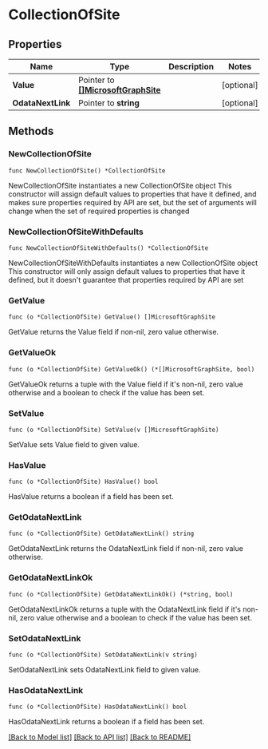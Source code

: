 # CollectionOfSite

## Properties

Name | Type | Description | Notes
------------ | ------------- | ------------- | -------------
**Value** | Pointer to [**[]MicrosoftGraphSite**](MicrosoftGraphSite.md) |  | [optional] 
**OdataNextLink** | Pointer to **string** |  | [optional] 

## Methods

### NewCollectionOfSite

`func NewCollectionOfSite() *CollectionOfSite`

NewCollectionOfSite instantiates a new CollectionOfSite object
This constructor will assign default values to properties that have it defined,
and makes sure properties required by API are set, but the set of arguments
will change when the set of required properties is changed

### NewCollectionOfSiteWithDefaults

`func NewCollectionOfSiteWithDefaults() *CollectionOfSite`

NewCollectionOfSiteWithDefaults instantiates a new CollectionOfSite object
This constructor will only assign default values to properties that have it defined,
but it doesn't guarantee that properties required by API are set

### GetValue

`func (o *CollectionOfSite) GetValue() []MicrosoftGraphSite`

GetValue returns the Value field if non-nil, zero value otherwise.

### GetValueOk

`func (o *CollectionOfSite) GetValueOk() (*[]MicrosoftGraphSite, bool)`

GetValueOk returns a tuple with the Value field if it's non-nil, zero value otherwise
and a boolean to check if the value has been set.

### SetValue

`func (o *CollectionOfSite) SetValue(v []MicrosoftGraphSite)`

SetValue sets Value field to given value.

### HasValue

`func (o *CollectionOfSite) HasValue() bool`

HasValue returns a boolean if a field has been set.

### GetOdataNextLink

`func (o *CollectionOfSite) GetOdataNextLink() string`

GetOdataNextLink returns the OdataNextLink field if non-nil, zero value otherwise.

### GetOdataNextLinkOk

`func (o *CollectionOfSite) GetOdataNextLinkOk() (*string, bool)`

GetOdataNextLinkOk returns a tuple with the OdataNextLink field if it's non-nil, zero value otherwise
and a boolean to check if the value has been set.

### SetOdataNextLink

`func (o *CollectionOfSite) SetOdataNextLink(v string)`

SetOdataNextLink sets OdataNextLink field to given value.

### HasOdataNextLink

`func (o *CollectionOfSite) HasOdataNextLink() bool`

HasOdataNextLink returns a boolean if a field has been set.


[[Back to Model list]](../README.md#documentation-for-models) [[Back to API list]](../README.md#documentation-for-api-endpoints) [[Back to README]](../README.md)


